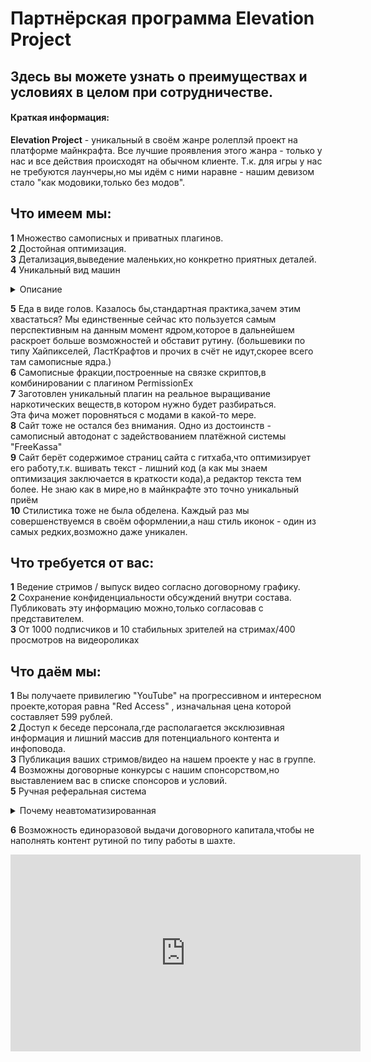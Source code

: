 # Партнёрская программа __Elevation Project__   

## Здесь вы можете узнать о преимуществах и условиях в целом при сотрудничестве.  

#### Краткая информация:  

__Elevation Project__ - уникальный в своём жанре ролеплэй проект на платформе майнкрафта. Все лучшие проявления этого 
жанра - только у нас и все действия происходят на обычном клиенте. Т.к. для игры у нас не требуются лаунчеры,но мы 
идём с ними наравне - нашим девизом стало "как модовики,только без модов".  

## Что имеем мы:  
__1__ Множество самописных и приватных плагинов.  
__2__ Достойная оптимизация.  
__3__ Детализация,выведение маленьких,но конкретно приятных деталей.  
__4__ Уникальный вид машин  

 <details>
  <summary>Описание</summary>
С круглыми колёсами,не выстроенными из блоков,что и на модовиках не так часто видишь.
Также , даже в том что мы отличились - мы отличились. Наши машинки - набор топориков с прописанными разными значениями,
которые в сумме рисуют хорошую машинку. Даже хайпиксель во времена,когда у них были машины - использовали приём со
стендами,в то время,когда наш - более оптимизированный)
</details>

__5__ Еда в виде голов. Казалось бы,стандартная практика,зачем этим хвастаться? Мы единственные сейчас кто 
пользуется самым перспективным на данным момент ядром,которое в дальнейшем раскроет больше возможностей и обставит рутину. 
(большевики по типу Хайпикселей, ЛастКрафтов и прочих в счёт не идут,скорее всего там самописные ядра.)  
__6__ Самописные фракции,построенные на связке скриптов,в комбинировании с плагином PermissionEx  
__7__ Заготовлен уникальный плагин на реальное выращивание наркотических веществ,в котором нужно будет разбираться.  
Эта фича может поровняться с модами в какой-то мере.  
__8__ Сайт тоже не остался без внимания. Одно из достоинств - самописный автодонат с задействованием платёжной 
системы "FreeKassa"  
__9__ Cайт берёт содержимое страниц сайта с гитхаба,что оптимизирует его работу,т.к. вшивать текст - лишний код (а как мы знаем 
оптимизация заключается в краткости кода),а редактор текста тем более. Не знаю как в мире,но в майнкрафте это точно уникальный приём  
__10__ Стилистика тоже не была обделена. Каждый раз мы совершенствуемся в своём оформлении,а наш стиль иконок - 
 один из самых редких,возможно даже уникален.  

## Что требуется от вас:
__1__ Ведение стримов / выпуск видео согласно договорному графику.  
__2__ Сохранение конфиденциальности обсуждений внутри состава. Публиковать эту информацию можно,только согласовав с представителем.  
__3__ От 1000 подписчиков и 10 стабильных зрителей на стримах/400 просмотров на видеороликах
## Что даём мы: 
__1__ Вы получаете привилегию "YouTube" на прогрессивном и интересном проекте,которая равна "Red Access" , изначальная цена 
которой составляет 599 рублей.  
__2__ Доступ к беседе персонала,где располагается эксклюзивная информация и лишний массив для потенциального контента и инфоповода.  
__3__ Публикация ваших стримов/видео на нашем проекте у нас в группе.  
__4__ Возможны договорные конкурсы с нашим спонсорством,но выставлением вас в списке спонсоров и условий.  
__5__ Ручная реферальная система  
 
<details>
 <summary>Почему неавтоматизированная</summary>
 Автоматизированная реферальная система - мёртвое дело,т.к. её легко "обузить". Достойных способов исправления в майнкрафте ещё не найдено.
</details>

__6__ Возможность единоразовой выдачи договорного капитала,чтобы не наполнять контент рутиной по типу работы в шахте.  

<center> <iframe width="560" height="315" src="https://www.youtube.com/embed/aufs8w0Fz-8" frameborder="0" allow="accelerometer; autoplay; encrypted-media; gyroscope; picture-in-picture" allowfullscreen></iframe> </center>
